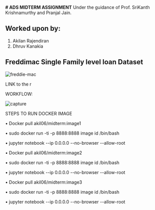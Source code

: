 
**# ADS MIDTERM ASSIGNMENT**
Under the guidance of Prof. SriKanth Krishnamurthy and Pranjal Jain.

## Worked upon by:
1. Akilan Rajendiran
2. Dhruv Kanakia


## Freddimac Single Family level loan Dataset

![freddie-mac](https://user-images.githubusercontent.com/29669364/28488010-b3f89f16-6e6e-11e7-91e9-9695ffd62804.jpg)

LINK to the r

WORKFLOW:

![capture](https://user-images.githubusercontent.com/29669364/28488063-c60e8d18-6e6f-11e7-9884-8c26f69d3c24.JPG)


STEPS TO RUN DOCKER IMAGE

•	Docker pull akil06/midterm:image1

•	sudo docker run -ti -p 8888:8888 image id /bin/bash


•	jupyter notebook --ip 0.0.0.0 --no-browser --allow-root

•	Docker pull akil06/midterm:image2

•	sudo docker run -ti -p 8888:8888 image id /bin/bash


•	jupyter notebook --ip 0.0.0.0 --no-browser --allow-root

•	Docker pull akil06/midterm:image3

•	sudo docker run -ti -p 8888:8888 image id /bin/bash


•	jupyter notebook --ip 0.0.0.0 --no-browser --allow-root



